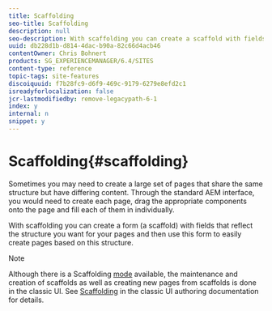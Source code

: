 ```yaml
---
title: Scaffolding
seo-title: Scaffolding
description: null
seo-description: With scaffolding you can create a scaffold with fields that reflect the structure you want for your pages and then use this form to easily create pages based on this structure
uuid: db228d1b-d814-4dac-b90a-82c66d4acb46
contentOwner: Chris Bohnert
products: SG_EXPERIENCEMANAGER/6.4/SITES
content-type: reference
topic-tags: site-features
discoiquuid: f7b28fc9-d6f9-469c-9179-6279e8efd2c1
isreadyforlocalization: false
jcr-lastmodifiedby: remove-legacypath-6-1
index: y
internal: n
snippet: y
---
```


# Scaffolding{#scaffolding}

Sometimes you may need to create a large set of pages that share the same structure but have differing content. Through the standard AEM interface, you would need to create each page, drag the appropriate components onto the page and fill each of them in individually.

With scaffolding you can create a form (a scaffold) with fields that reflect the structure you want for your pages and then use this form to easily create pages based on this structure.

>[!NOTE]
>
>Although there is a Scaffolding [mode](../../authoring/using/author-environment-tools.md#main-pars-title-20) available, the maintenance and creation of scaffolds as well as creating new pages from scaffolds is done in the classic UI. See [Scaffolding](../../classic-ui-authoring/using/classic-feature-scaffolding.md) in the classic UI authoring documentation for details.

